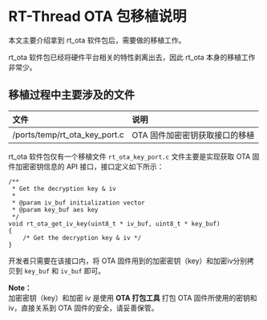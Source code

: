 # RT-Thread OTA 包移植说明

本文主要介绍拿到 rt_ota 软件包后，需要做的移植工作。

rt_ota 软件包已经将硬件平台相关的特性剥离出去，因此 rt_ota 本身的移植工作非常少。

## 移植过程中主要涉及的文件

|文件                                    | 说明 |
|:-----                                  |:----|
|/ports/temp/rt_ota_key_port.c           | OTA 固件加密密钥获取接口的移植 |

rt_ota 软件包仅有一个移植文件 `rt_ota_key_port.c` 文件主要是实现获取 OTA 固件加密密钥信息的 API 接口，接口定义如下所示：

```
/**
 * Get the decryption key & iv
 *
 * @param iv_buf initialization vector
 * @param key_buf aes key
 */
void rt_ota_get_iv_key(uint8_t * iv_buf, uint8_t * key_buf)
{
    /* Get the decryption key & iv */
}
```

开发者只需要在该接口内，将 OTA 固件用到的加密密钥（key）和加密iv分别拷贝到 `key_buf` 和 `iv_buf` 即可。

**Note：**  
加密密钥（key）和加密 iv 是使用 **OTA 打包工具** 打包 OTA 固件所使用的密钥和 iv，直接关系到 OTA 固件的安全，请妥善保管。
